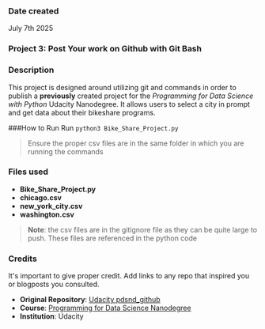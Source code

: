 ### Date created
July 7th 2025 

### Project 3: Post Your work on Github with Git Bash

### Description
This project is designed around utilizing git and commands in order to publish a **previously** created project for the _Programming for Data Science with Python_ Udacity Nanodegree. It allows users to select a city in prompt and get data about their bikeshare programs.

###How to Run
Run `python3 Bike_Share_Project.py`

>Ensure the proper csv files are in the same folder in which you are running the commands

### Files used
- **Bike_Share_Project.py**
- **chicago.csv**
- **new_york_city.csv**
- **washington.csv**

>**Note**: the csv files are in the gitignore file as they can be quite large to push. These files are referenced in the python code

### Credits
It's important to give proper credit. Add links to any repo that inspired you or blogposts you consulted.

- **Original Repository**: [Udacity pdsnd_github](https://github.com/udacity/pdsnd_github)
- **Course**: [Programming for Data Science Nanodegree](https://www.udacity.com/course/programming-for-data-science-nanodegree--nd104)
- **Institution**: Udacity